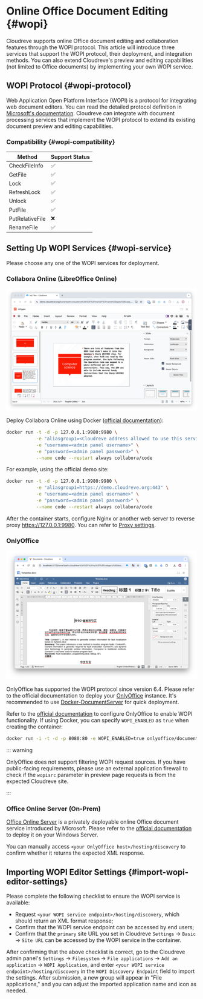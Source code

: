 # Online Office Document Editing {#wopi}

Cloudreve supports online Office document editing and collaboration features through the WOPI protocol. This article will introduce three services that support the WOPI protocol, their deployment, and integration methods. You can also extend Cloudreve's preview and editing capabilities (not limited to Office documents) by implementing your own WOPI service.

## WOPI Protocol {#wopi-protocol}

Web Application Open Platform Interface (WOPI) is a protocol for integrating web document editors. You can read the detailed protocol definition in [Microsoft's documentation](https://learn.microsoft.com/en-us/microsoft-365/cloud-storage-partner-program/online/). Cloudreve can integrate with document processing services that implement the WOPI protocol to extend its existing document preview and editing capabilities.

### Compatibility {#wopi-compatibility}

| Method          | Support Status |
| --------------- | -------------- |
| CheckFileInfo   | ✅             |
| GetFile         | ✅             |
| Lock            | ✅             |
| RefreshLock     | ✅             |
| Unlock          | ✅             |
| PutFile         | ✅             |
| PutRelativeFile | ❌             |
| RenameFile      | ✅             |

## Setting Up WOPI Services {#wopi-service}

Please choose any one of the WOPI services for deployment.

### Collabora Online (LibreOffice Online)

![Collabora Online](./images/code-preview.png)

Deploy Collabora Online using Docker ([official documentation](https://sdk.collaboraonline.com/docs/installation/CODE_Docker_image.html#code-docker-image)):

```bash
docker run -t -d -p 127.0.0.1:9980:9980 \
           -e "aliasgroup1=<Cloudreve address allowed to use this service, including explicit port>" \
           -e "username=<admin panel username>" \
           -e "password=<admin panel password>" \
           --name code --restart always collabora/code
```

For example, using the official demo site:

```bash
docker run -t -d -p 127.0.0.1:9980:9980 \
           -e "aliasgroup1=https://demo.cloudreve.org:443" \
           -e "username=<admin panel username>" \
           -e "password=<admin panel password>" \
           --name code --restart always collabora/code
```

After the container starts, configure Nginx or another web server to reverse proxy https://127.0.0.1:9980. You can refer to [Proxy settings](https://sdk.collaboraonline.com/docs/installation/Proxy_settings.html).

### OnlyOffice

![OnlyOffice](./images/onlyoffice.png)

OnlyOffice has supported the WOPI protocol since version 6.4. Please refer to the official documentation to deploy your [OnlyOffice](https://helpcenter.onlyoffice.com/) instance. It's recommended to use [Docker-DocumentServer](https://github.com/ONLYOFFICE/Docker-DocumentServer) for quick deployment.

Refer to the [official documentation](https://helpcenter.onlyoffice.com/installation/docs-developer-configuring.aspx#WOPI) to configure OnlyOffice to enable WOPI functionality. If using Docker, you can specify `WOPI_ENABLED` as `true` when creating the container:

```sh
docker run -i -t -d -p 8080:80 -e WOPI_ENABLED=true onlyoffice/documentserver
```

::: warning

OnlyOffice does not support filtering WOPI request sources. If you have public-facing requirements, please use an external application firewall to check if the `wopisrc` parameter in preview page requests is from the expected Cloudreve site.

:::

### Office Online Server (On-Prem)

[Office Online Server](https://learn.microsoft.com/en-us/officeonlineserver/office-online-server) is a privately deployable online Office document service introduced by Microsoft. Please refer to the [official documentation](https://learn.microsoft.com/en-us/officeonlineserver/deploy-office-online-server) to deploy it on your Windows Server.

You can manually access `<your OnlyOffice host>/hosting/discovery` to confirm whether it returns the expected XML response.

## Importing WOPI Editor Settings {#import-wopi-editor-settings}

Please complete the following checklist to ensure the WOPI service is available:

- Request `<your WOPI service endpoint>/hosting/discovery`, which should return an XML format response;
- Confirm that the WOPI service endpoint can be accessed by end users;
- Confirm that the `primary` site URL you set in Cloudreve `Settings` -> `Basic` -> `Site URL` can be accessed by the WOPI service in the container.

After confirming that the above checklist is correct, go to the Cloudreve admin panel's `Settings` -> `Filesystem` -> `File applications` -> `Add an application` -> `WOPI Application`, and enter `<your WOPI service endpoint>/hosting/discovery` in the `WOPI Discovery Endpoint` field to import the settings. After submission, a new group will appear in "File applications," and you can adjust the imported application name and icon as needed.
